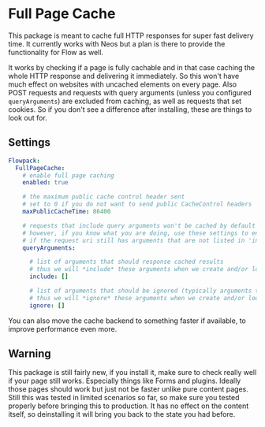 Full Page Cache
===============

This package is meant to cache full HTTP responses for super fast delivery time. It currently works with Neos but a plan is there to provide the functionality for Flow as well.

It works by checking if a page is fully cachable and in that case caching the whole HTTP response and delivering it immediately. So this won't have much effect on websites with uncached elements on every page. Also POST requests and requests with query arguments (unless you configured `queryArguments`) are excluded from caching, as well as requests that set cookies. So if you don't see a difference after installing, these are things to look out for.

Settings
--------

```yaml
Flowpack:
  FullPageCache:
    # enable full page caching
    enabled: true

    # the maximum public cache control header sent
    # set to 0 if you do not want to send public CacheControl headers
    maxPublicCacheTime: 86400

    # requests that include query arguments won't be cached by default to prevent unexpected caching behaviour
    # however, if you know what you are doing, use these settings to enable cached results for query arguments
    # if the request uri still has arguments that are not listed in 'include' or 'ignore', the default no-cache behaviour will apply
    queryArguments:

      # list of arguments that should response cached results
      # thus we will *include* these arguments when we create and/or lookup the cache keys
      include: []

      # list of arguments that should be ignored (typically arguments that won't change the rendered html)
      # thus we will *ignore* these arguments when we create and/or lookup the cache keys
      ignore: []
```

You can also move the cache backend to something faster if available, to improve performance even more.

Warning
-------

This package is still fairly new, if you install it, make sure to check really well if your page still works. Especially things like Forms and plugins. Ideally those pages should work but just not be faster unlike pure content pages. Still this was tested in limited scenarios so far, so make sure you tested properly before bringing this to production. It has no effect on the content itself, so deinstalling it will bring you back to the state you had before.
